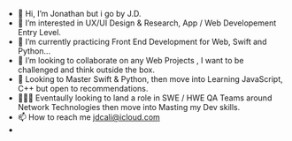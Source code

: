 - 👋 Hi, I’m Jonathan but i go by J.D.
- 👀 I’m interested in UX/UI Design & Research, App / Web Developement Entry Level.
- 🌱 I’m currently practicing Front End Development for Web, Swift and Python... 
- 💞️ I’m looking to collaborate on any Web Projects , I want to be challenged and think outside the box.
- 🧠 Looking to Master Swift & Python, then move into Learning JavaScript, C++ but open to recommendations.
- 👨🏻‍💻 Eventaully looking to land a role in SWE / HWE QA Teams around Network Technologies then move into Masting my Dev skills. 
- 📫 How to reach me jdcali@icloud.com
- 

<!---
Leorizing/Leorizing is a ✨ special ✨ repository because its `README.md` (this file) appears on your GitHub profile.
You can click the Preview link to take a look at your changes.
--->
